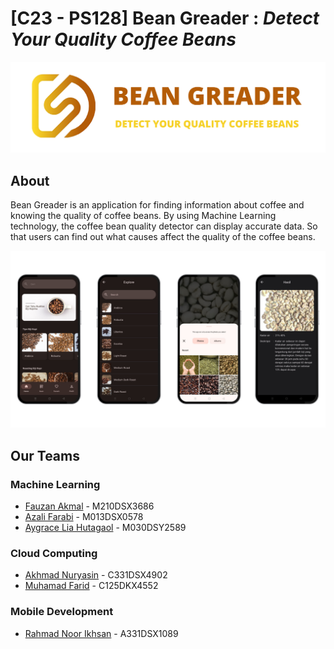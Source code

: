 # [C23 - PS128] Bean Greader : _Detect Your Quality Coffee Beans_
<p align="center"><img src="profile/screenshot/banner-repository.png"/></p>

## About
Bean Greader is an application for finding information about coffee and knowing the quality of coffee beans. By using Machine Learning technology, the coffee bean quality detector can display accurate data. So that users can find out what causes affect the quality of the coffee beans.

<p align="center"><img src="profile/screenshot/Demo.png"/></p>

## Our Teams

### Machine Learning
- [Fauzan Akmal](https://github.com/fznakml135)  - M210DSX3686
- [Azali Farabi](https://github.com/farabifarabi)  - M013DSX0578
- [Aygrace Lia Hutagaol](https://github.com/aygracelia)  - M030DSY2589

### Cloud Computing
- [Akhmad Nuryasin](https://github.com/akhmadnuryasin) - C331DSX4902
- [Muhamad Farid](https://github.com/Muhamad-Farid) - C125DKX4552

### Mobile Development
- [Rahmad Noor Ikhsan](https://github.com/rahmadnoorikhsan) - A331DSX1089
